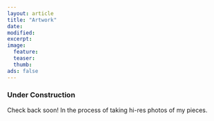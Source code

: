 ```yaml
---
layout: article
title: "Artwork"
date:
modified:
excerpt:
image:
  feature:
  teaser:
  thumb:
ads: false
---
```


### Under Construction

Check back soon! In the process of taking hi-res photos of my pieces.
